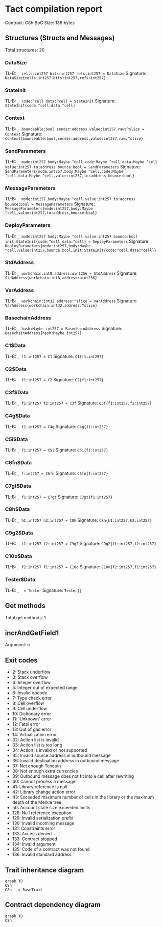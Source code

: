 # Tact compilation report
Contract: C8h
BoC Size: 138 bytes

## Structures (Structs and Messages)
Total structures: 20

### DataSize
TL-B: `_ cells:int257 bits:int257 refs:int257 = DataSize`
Signature: `DataSize{cells:int257,bits:int257,refs:int257}`

### StateInit
TL-B: `_ code:^cell data:^cell = StateInit`
Signature: `StateInit{code:^cell,data:^cell}`

### Context
TL-B: `_ bounceable:bool sender:address value:int257 raw:^slice = Context`
Signature: `Context{bounceable:bool,sender:address,value:int257,raw:^slice}`

### SendParameters
TL-B: `_ mode:int257 body:Maybe ^cell code:Maybe ^cell data:Maybe ^cell value:int257 to:address bounce:bool = SendParameters`
Signature: `SendParameters{mode:int257,body:Maybe ^cell,code:Maybe ^cell,data:Maybe ^cell,value:int257,to:address,bounce:bool}`

### MessageParameters
TL-B: `_ mode:int257 body:Maybe ^cell value:int257 to:address bounce:bool = MessageParameters`
Signature: `MessageParameters{mode:int257,body:Maybe ^cell,value:int257,to:address,bounce:bool}`

### DeployParameters
TL-B: `_ mode:int257 body:Maybe ^cell value:int257 bounce:bool init:StateInit{code:^cell,data:^cell} = DeployParameters`
Signature: `DeployParameters{mode:int257,body:Maybe ^cell,value:int257,bounce:bool,init:StateInit{code:^cell,data:^cell}}`

### StdAddress
TL-B: `_ workchain:int8 address:uint256 = StdAddress`
Signature: `StdAddress{workchain:int8,address:uint256}`

### VarAddress
TL-B: `_ workchain:int32 address:^slice = VarAddress`
Signature: `VarAddress{workchain:int32,address:^slice}`

### BasechainAddress
TL-B: `_ hash:Maybe int257 = BasechainAddress`
Signature: `BasechainAddress{hash:Maybe int257}`

### C1$Data
TL-B: `_ f1:int257 = C1`
Signature: `C1{f1:int257}`

### C2$Data
TL-B: `_ f1:int257 = C2`
Signature: `C2{f1:int257}`

### C3f$Data
TL-B: `_ f1:int257 f2:int257 = C3f`
Signature: `C3f{f1:int257,f2:int257}`

### C4g$Data
TL-B: `_ f1:int257 = C4g`
Signature: `C4g{f1:int257}`

### C5i$Data
TL-B: `_ f1:int257 = C5i`
Signature: `C5i{f1:int257}`

### C6fn$Data
TL-B: `_ f:int257 = C6fn`
Signature: `C6fn{f:int257}`

### C7gt$Data
TL-B: `_ f1:int257 = C7gt`
Signature: `C7gt{f1:int257}`

### C8h$Data
TL-B: `_ h1:int257 h2:int257 = C8h`
Signature: `C8h{h1:int257,h2:int257}`

### C9g2$Data
TL-B: `_ f1:int257 f2:int257 = C9g2`
Signature: `C9g2{f1:int257,f2:int257}`

### C10o$Data
TL-B: `_ f2:int257 f1:int257 = C10o`
Signature: `C10o{f2:int257,f1:int257}`

### Tester$Data
TL-B: `_  = Tester`
Signature: `Tester{}`

## Get methods
Total get methods: 1

## incrAndGetField1
Argument: n

## Exit codes
* 2: Stack underflow
* 3: Stack overflow
* 4: Integer overflow
* 5: Integer out of expected range
* 6: Invalid opcode
* 7: Type check error
* 8: Cell overflow
* 9: Cell underflow
* 10: Dictionary error
* 11: 'Unknown' error
* 12: Fatal error
* 13: Out of gas error
* 14: Virtualization error
* 32: Action list is invalid
* 33: Action list is too long
* 34: Action is invalid or not supported
* 35: Invalid source address in outbound message
* 36: Invalid destination address in outbound message
* 37: Not enough Toncoin
* 38: Not enough extra currencies
* 39: Outbound message does not fit into a cell after rewriting
* 40: Cannot process a message
* 41: Library reference is null
* 42: Library change action error
* 43: Exceeded maximum number of cells in the library or the maximum depth of the Merkle tree
* 50: Account state size exceeded limits
* 128: Null reference exception
* 129: Invalid serialization prefix
* 130: Invalid incoming message
* 131: Constraints error
* 132: Access denied
* 133: Contract stopped
* 134: Invalid argument
* 135: Code of a contract was not found
* 136: Invalid standard address

## Trait inheritance diagram

```mermaid
graph TD
C8h
C8h --> BaseTrait
```

## Contract dependency diagram

```mermaid
graph TD
C8h
```